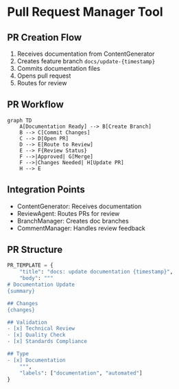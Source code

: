 # Pull Request Manager Tool

## PR Creation Flow
1. Receives documentation from ContentGenerator
2. Creates feature branch `docs/update-{timestamp}`
3. Commits documentation files
4. Opens pull request
5. Routes for review

## PR Workflow
```mermaid
graph TD
    A[Documentation Ready] --> B[Create Branch]
    B --> C[Commit Changes]
    C --> D[Open PR]
    D --> E[Route to Review]
    E --> F{Review Status}
    F -->|Approved| G[Merge]
    F -->|Changes Needed| H[Update PR]
    H --> E
```

## Integration Points
- ContentGenerator: Receives documentation
- ReviewAgent: Routes PRs for review
- BranchManager: Creates doc branches
- CommentManager: Handles review feedback

## PR Structure
```python
PR_TEMPLATE = {
    "title": "docs: update documentation {timestamp}",
    "body": """
# Documentation Update
{summary}

## Changes
{changes}

## Validation
- [x] Technical Review
- [x] Quality Check
- [x] Standards Compliance

## Type
- [x] Documentation
    """,
    "labels": ["documentation", "automated"]
}
```